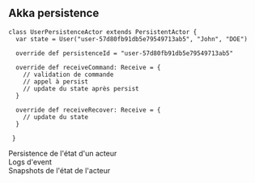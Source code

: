 ## Akka persistence

```
class UserPersistenceActor extends PersistentActor {
  var state = User("user-57d80fb91db5e79549713ab5", "John", "DOE")
  
  override def persistenceId = "user-57d80fb91db5e79549713ab5"
  
  override def receiveCommand: Receive = {
    // validation de commande
    // appel à persist
    // update du state après persist
  }
        
  override def receiveRecover: Receive = {
    // update du state     
  }      
  
 }
```

<aside class="notes">
    Persistence de l'état d'un acteur<br/>
    Logs d'event<br/>
    Snapshots de l'état de l'acteur<br/>
</aside>
